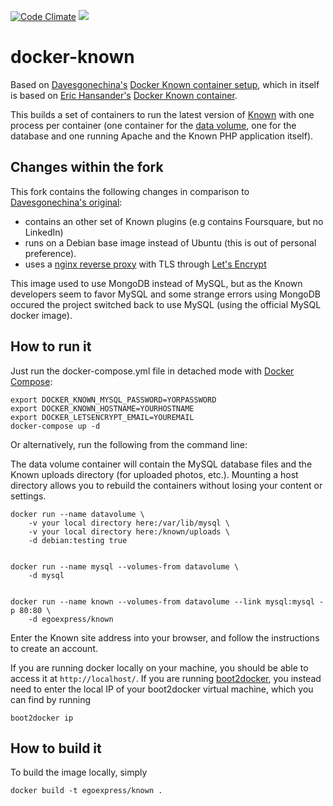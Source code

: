 [![Code Climate](https://codeclimate.com/github/egoexpress/innoxmpp/badges/gpa.svg)](https://codeclimate.com/github/egoexpress/innoxmpp)
[![](https://imagelayers.io/badge/egoexpress/known:latest.svg)](https://imagelayers.io/?images=egoexpress/known:latest 'Imagelayers.io')

docker-known
============

Based on [Davesgonechina's](https://github.com/davesgonechina) [Docker Known container setup](https://github.com/davesgonechina/docker-known), which in itself is based on [Eric Hansander's](https://github.com/ehdr) [Docker Known container](https://registry.hub.docker.com/u/ehdr/known/).

This builds a set of containers to run the latest version of [Known](https://withknown.com/) with one process per container (one container for the [data volume](http://docs.docker.com/userguide/dockervolumes/), one for the database and one running Apache and the Known PHP application itself).

Changes within the fork
-----------------------
This fork contains the following changes in comparison to [Davesgonechina's original](https://github.com/davesgonechina/docker-known):

- contains an other set of Known plugins (e.g contains Foursquare, but no LinkedIn)
- runs on a Debian base image instead of Ubuntu (this is out of personal preference).
- uses a [nginx reverse proxy](https://github.com/jwilder/nginx-proxy) with TLS through [Let's Encrypt](https://letsencrypt.org)

This image used to use MongoDB instead of MySQL, but as the Known developers seem to favor MySQL and some strange errors using MongoDB occured the project switched back to use MySQL (using the official MySQL docker image).

How to run it
-------------
Just run the docker-compose.yml file in detached mode with [Docker Compose](https://docs.docker.com/compose/):

    export DOCKER_KNOWN_MYSQL_PASSWORD=YORPASSWORD
    export DOCKER_KNOWN_HOSTNAME=YOURHOSTNAME
    export DOCKER_LETSENCRYPT_EMAIL=YOUREMAIL
    docker-compose up -d

Or alternatively, run the following from the command line:

The data volume container will contain the MySQL database files and the Known uploads directory (for uploaded photos, etc.). Mounting a host directory allows you to rebuild the containers without losing your content or settings.

    docker run --name datavolume \
        -v your local directory here:/var/lib/mysql \
        -v your local directory here:/known/uploads \
        -d debian:testing true


    docker run --name mysql --volumes-from datavolume \
        -d mysql


    docker run --name known --volumes-from datavolume --link mysql:mysql -p 80:80 \
        -d egoexpress/known

Enter the Known site address into your browser, and follow the instructions to create an account.

If you are running docker locally on your machine, you should be able to
access it at `http://localhost/`.  If you are running [boot2docker](http://boot2docker.io/), you
instead need to enter the local IP of your boot2docker virtual machine, which
you can find by running

    boot2docker ip

How to build it
---------------
To build the image locally, simply

    docker build -t egoexpress/known .

